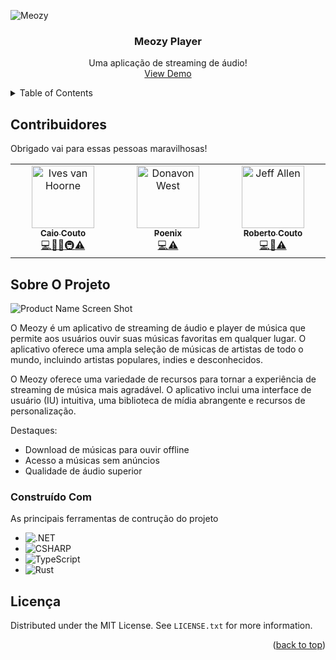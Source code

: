 ![Meozy](https://meozy.github.io/.github/profile/assets/meozy.png)
<a name="readme-top"></a>

<!-- PROJECT LOGO -->
<div align="center">
  <h3 align="center">Meozy Player</h3>
  <p align="center">
    Uma aplicação de streaming de áudio!
    <br />
    <a href="">View Demo</a>
  </p>
</div>

<!-- TABLE OF CONTENTS -->
<details>
  <summary>Table of Contents</summary>
  <ol>
    <li><a href="#contribuidores">Contribuidores</a></li>
    <li>
      <a href="#sobre-o-projeto">Sobre O Projeto</a>
      <ul>
        <li><a href="#construído-com">Construido Com</a></li>
      </ul>
    </li>
    <li><a href="#licença">Licença</a></li>
  </ol>
</details>

<!-- CONTRIBUITORS -->
## Contribuidores

Obrigado vai para essas pessoas maravilhosas!

<!-- ALL-CONTRIBUTORS-LIST:START - Do not remove or modify this section -->
<!-- prettier-ignore-start -->
<!-- markdownlint-disable -->
<table>
  <tbody>
    <tr>
      <td align="center" valign="top" width="14.28%"><a href="https://github.com/caio-couto.com"><img src="https://avatars.githubusercontent.com/u/114254513?v=4" width="100px;" alt="Ives van Hoorne"/><br /><sub><b>Caio Couto</b></sub></a><br /><a href="https://github.com/codesandbox/codesandbox-client/commits?author=CompuIves" title="Code">💻</a><a href="#design-CompuIves" title="Design">🎨</a><a href="https://github.com/codesandbox/codesandbox-client/commits?author=CompuIves" title="Documentation">📖</a><a href="#infra-CompuIves" title="Infrastructure (Hosting, Build-Tools, etc)">🚇</a><a href="https://github.com/codesandbox/codesandbox-client/commits?author=CompuIves" title="Tests">⚠️</a></td>
      <td align="center" valign="top" width="14.28%"><a href="https://github.com/poenix888.com"><img src="https://avatars.githubusercontent.com/u/117371333?v=4" width="100px;" alt="Donavon West"/><br /><sub><b>Poenix</b></sub></a><br/><a href="https://github.com/codesandbox/codesandbox-client/commits?author=donavon" title="Code">💻</a><a href="https://github.com/codesandbox/codesandbox-client/commits?author=CompuIves" title="Tests">⚠️</a></td>
      <td align="center" valign="top" width="14.28%"><a href="http://www.jeffallen.io/"><img src="https://avatars.githubusercontent.com/u/113365188?v=4" width="100px;" alt="Jeff Allen"/><br /><sub><b>Roberto Couto</b></sub></a><br /><a href="https://github.com/codesandbox/codesandbox-client/commits?author=vueu" title="Code">💻</a><a href="#design-CompuIves" title="Design">🎨</a><a href="https://github.com/codesandbox/codesandbox-client/commits?author=CompuIves" title="Tests">⚠️</a></td>
    </tr>
  </tbody>
</table>

<!-- markdownlint-restore -->
<!-- prettier-ignore-end -->

<!-- ALL-CONTRIBUTORS-LIST:END -->

<!-- ABOUT THE PROJECT -->
## Sobre O Projeto

![Product Name Screen Shot](https://meozy.github.io/.github/profile/assets/screenshot.png)

O Meozy é um aplicativo de streaming de áudio e player de música que permite aos usuários ouvir suas músicas favoritas em qualquer lugar. O aplicativo oferece uma ampla seleção de músicas de artistas de todo o mundo, incluindo artistas populares, indies e desconhecidos.

O Meozy oferece uma variedade de recursos para tornar a experiência de streaming de música mais agradável. O aplicativo inclui uma interface de usuário (IU) intuitiva, uma biblioteca de mídia abrangente e recursos de personalização.

Destaques:

* Download de músicas para ouvir offline
* Acesso a músicas sem anúncios
* Qualidade de áudio superior

### Construído Com

As principais ferramentas de contrução do projeto

* ![.NET](https://img.shields.io/badge/.NET-5C2D91?style=for-the-badge&logo=.net&logoColor=white)
* ![CSHARP](https://img.shields.io/badge/C%23-239120?style=for-the-badge&logo=c-sharp&logoColor=white)
* ![TypeScript](https://img.shields.io/badge/TypeScript-007ACC?style=for-the-badge&logo=typescript&logoColor=white)
* ![Rust](https://img.shields.io/badge/Rust-000000?style=for-the-badge&logo=rust&logoColor=white)

<!-- LICENSE -->
## Licença

Distributed under the MIT License. See `LICENSE.txt` for more information.

<p align="right">(<a href="#readme-top">back to top</a>)</p>